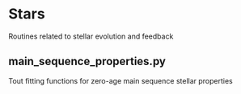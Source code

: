 # Stars
Routines related to stellar evolution and feedback

## main_sequence_properties.py
Tout fitting functions for zero-age main sequence stellar properties